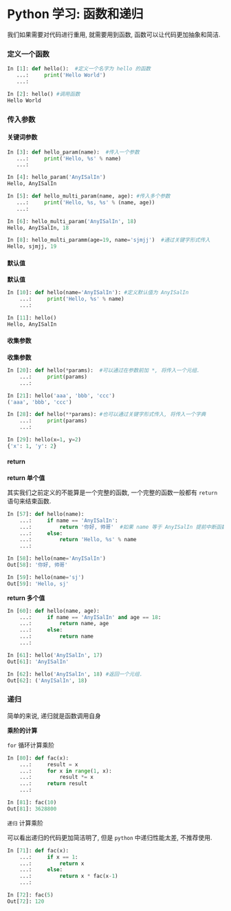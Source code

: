 # Python 学习: 函数和递归

我们如果需要对代码进行重用, 就需要用到函数, 函数可以让代码更加抽象和简洁.

### 定义一个函数

```python
In [1]: def hello():  #定义一个名字为 hello 的函数
   ...:     print('Hello World')
   ...:

In [2]: hello() #调用函数
Hello World
```

### 传入参数

#### 关键词参数

```python
In [3]: def hello_param(name):  #传入一个参数
   ...:     print('Hello, %s' % name)
   ...:

In [4]: hello_param('AnyISalIn')
Hello, AnyISalIn
```

```python
In [5]: def hello_multi_param(name, age): #传入多个参数
   ...:     print('Hello, %s, %s' % (name, age))
   ...:

In [6]: hello_multi_param('AnyISalIn', 18)
Hello, AnyISalIn, 18

In [8]: hello_multi_paramm(age=19, name='sjmjj')  #通过关键字形式传入
Hello, sjmjj, 19
```
#### 默认值

**默认值**

```python
In [10]: def hello(name='AnyISalIn'): #定义默认值为 AnyISalIn
    ...:     print('Hello, %s' % name)
    ...:

In [11]: hello()
Hello, AnyISalIn
```
#### 收集参数

**收集参数**

```python
In [20]: def hello(*params):  #可以通过在参数前加 *, 将传入一个元组.
    ...:     print(params)
    ...:

In [21]: hello('aaa', 'bbb', 'ccc')
('aaa', 'bbb', 'ccc')
```

```python
In [28]: def hello(**params): #也可以通过关键字形式传入, 将传入一个字典
    ...:     print(params)
    ...:

In [29]: hello(x=1, y=2)
{'x': 1, 'y': 2}
```

#### return

**return 单个值**

其实我们之前定义的不能算是一个完整的函数, 一个完整的函数一般都有 `return` 语句来结束函数.

```python
In [57]: def hello(name):
    ...:     if name == 'AnyISalIn':
    ...:         return '你好, 帅哥'  #如果 name 等于 AnyISalIn 提前中断函数并返回值.
    ...:     else:
    ...:         return 'Hello, %s' % name
    ...:

In [58]: hello(name='AnyISalIn')
Out[58]: '你好, 帅哥'

In [59]: hello(name='sj')
Out[59]: 'Hello, sj'
```

**return 多个值**

```python
In [60]: def hello(name, age):
    ...:     if name == 'AnyISalIn' and age == 18:
    ...:         return name, age
    ...:     else:
    ...:         return name
    ...:

In [61]: hello('AnyISalIn', 17)
Out[61]: 'AnyISalIn'

In [62]: hello('AnyISalIn', 18) #返回一个元组.
Out[62]: ('AnyISalIn', 18)
```

### 递归

简单的来说, 递归就是函数调用自身

**乘阶的计算**

`for` 循环计算乘阶

```python
In [80]: def fac(x):
    ...:     result = x
    ...:     for x in range(1, x):
    ...:         result *= x
    ...:     return result
    ...:

In [81]: fac(10)
Out[81]: 3628800
```

`递归` 计算乘阶

可以看出递归的代码更加简洁明了, 但是 `python` 中递归性能太差, 不推荐使用.

```python
In [71]: def fac(x):
    ...:     if x == 1:
    ...:         return x
    ...:     else:
    ...:         return x * fac(x-1)
    ...:

In [72]: fac(5)
Out[72]: 120
```

